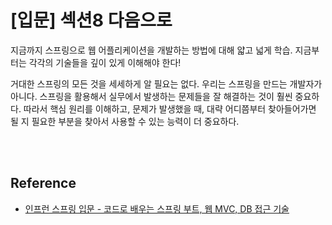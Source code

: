 # [입문] 섹션8 다음으로

지금까지 스프링으로 웹 어플리케이션을 개발하는 방법에 대해 얇고 넓게 학습. 지금부터는 각각의 기술들을 깊이 있게 이해해야 한다!

거대한 스프링의 모든 것을 세세하게 알 필요는 없다. 우리는 스프링을 만드는 개발자가 아니다. 스프링을 활용해서 실무에서 발생하는 문제들을 잘 해결하는 것이 훨씬 중요하다. 따라서 핵심 원리를 이해하고, 문제가 발생했을 때, 대략 어디쯤부터 찾아들어가면 될 지 필요한 부분을 찾아서 사용할 수 있는 능력이 더 중요하다.

<br>
<br>

## Reference
- [인프런 스프링 입문 - 코드로 배우는 스프링 부트, 웹 MVC, DB 접근 기술](https://www.inflearn.com/course/%EC%8A%A4%ED%94%84%EB%A7%81-%EC%9E%85%EB%AC%B8-%EC%8A%A4%ED%94%84%EB%A7%81%EB%B6%80%ED%8A%B8)
